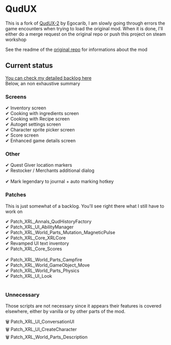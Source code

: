 # QudUX
This is a fork of [QudUX-2](https://github.com/egocarib/CavesOfQud-QudUX-v2?tab=readme-ov-file) by Egocarib, I am slowly going through errors the game encounters when trying to load the original mod. When it is done, I'll either do a merge request on the original repo or push this project on steam workshop

See the readme of the [original repo](https://github.com/egocarib/CavesOfQud-QudUX-v2?tab=readme-ov-file) for informations about the mod

## Current status
[You can check my detailed backlog here](https://docs.google.com/spreadsheets/d/16rI_opbPRsOl2Sx3e1c27gCGqyPemlzmNi4WafpfYn8/edit?usp=sharing)
<br>Below, an non exhaustive summary

### Screens
✔ Inventory screen<br>
✔ Cooking with ingredients screen <br>
✔ Cooking with Recipe screen<br>
✔ Autoget settings screen<br>
✔ Character sprite picker screen<br>
✔ Score screen<br>
✔ Enhanced game details screen<br>

### Other
✔ Quest Giver location markers<br>
✔ Restocker / Merchants additional dialog <br><br>
✔ Mark legendary to journal + auto marking hotkey


### Patches
This is just somewhat of a backlog. You'll see right there what I still have to work on

✔ Patch_XRL_Annals_QudHistoryFactory<br>
✔ Patch_XRL_UI_AbilityManager<br>
✔ Patch_XRL_World_Parts_Mutation_MagneticPulse<br>
✔ Patch_XRL_Core_XRLCore<br>
✔ Revamped UI text inventory<br>
✔ Patch_XRL_Core_Scores<br><br>
✔ Patch_XRL_World_Parts_Campfire<br>
✔ Patch_XRL_World_GameObject_Move<br>
✔ Patch_XRL_World_Parts_Physics<br>
✔ Patch_XRL_UI_Look<br><br>


### Unnecessary
Those scripts are not necessary since it appears their features is covered elsewhere, either by vanilla or by other parts of the mod.

🗑️ Patch_XRL_UI_ConversationUI<br>
🗑️ Patch_XRL_UI_CreateCharacter<br>
🗑️ Patch_XRL_World_Parts_Description<br>
